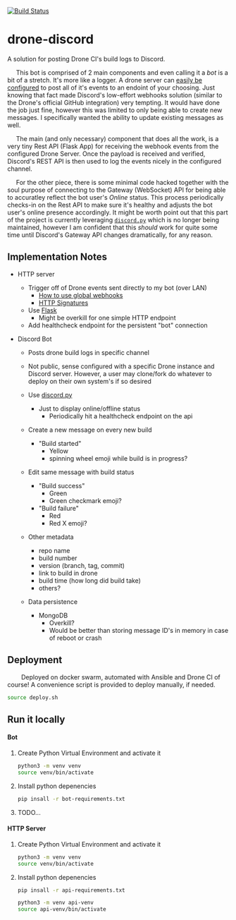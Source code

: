 [![Build Status](https://drone.kiwi-labs.net/api/badges/Diesel-Net/drone-discord/status.svg)](https://drone.kiwi-labs.net/Diesel-Net/drone-discord)

# drone-discord
A solution for posting Drone CI's build logs to Discord. 

&nbsp;&nbsp;&nbsp;&nbsp;&nbsp;This bot is comprised of 2 main components and even calling it a _bot_ is a bit of a stretch. It's more like a logger. A drone server can [easily be configured](https://discourse.drone.io/t/how-to-use-global-webhooks/3755) to post all of it's events to an endoint of your choosing. Just knowing that fact made Discord's low-effort webhooks solution (similar to the Drone's official GitHub integration) very tempting. It 
 would have done the job just fine, however this was limited to only being able to create new messages. I specifically wanted the ability to update existing messages as well.

&nbsp;&nbsp;&nbsp;&nbsp;&nbsp;The main (and only necessary) component that does all the work, is a very tiny Rest API (Flask App) for receiving the webhook events from the configured Drone Server. Once the payload is received and verified, Discord's REST API is then used to log the events nicely in the configured channel.

&nbsp;&nbsp;&nbsp;&nbsp;&nbsp;For the other piece, there is some minimal code hacked together with the soul purpose of connecting to the Gateway (WebSocket) API for being able to accuratley reflect the bot user's _Online_ status. This process periodically checks-in on the Rest API to make sure it's healthy and adjusts the bot user's online presence accordingly.
It might be worth point out that this part of the project is currently leveraging [`discord.py`](https://pypi.org/project/discord.py/) which is no longer being maintained, however I am confident that this _should_ work for quite some time until Discord's Gateway API changes dramatically, for any reason.



## Implementation Notes

- HTTP server
  - Trigger off of Drone events sent directly to my bot (over LAN)
    - [How to use global webhooks](https://discourse.drone.io/t/how-to-use-global-webhooks/3755)
    - [HTTP Signatures](https://datatracker.ietf.org/doc/html/draft-cavage-http-signatures-10)
  - Use [Flask](https://flask.palletsprojects.com/en/2.0.x/)
    - Might be overkill for one simple HTTP endpoint
  - Add healthcheck endpoint for the persistent "bot" connection

- Discord Bot
  - Posts drone build logs in specific channel
  - Not public, sense configured with a specific Drone instance and Discord server. However, a user may clone/fork do whatever to deploy on their own system's if so desired
  - Use [discord.py](https://pypi.org/project/discord.py/)
    - Just to display online/offline status
      - Periodically hit a healthcheck endpoint on the api

  - Create a new message on every new build
    - "Build started"
      - Yellow
      - spinning wheel emoji while build is in progress?

  - Edit same message with build status
    - "Build success"
      - Green
      - Green checkmark emoji?
    - "Build failure"
      - Red
      - Red X emoji?

  - Other metadata
    - repo name
    - build number
    - version (branch, tag, commit)
    - link to build in drone
    - build time (how long did build take)
    - others?

  - Data persistence
    - MongoDB
      - Overkill?
      - Would be better than storing message ID's in memory in case of reboot or crash



## Deployment
&nbsp;&nbsp;&nbsp;&nbsp;&nbsp;&nbsp;&nbsp;&nbsp;Deployed on docker swarm, automated with Ansible and Drone CI of course! A convenience script is provided to deploy manually, if needed.
```bash
source deploy.sh
```



## Run it locally

#### Bot
1. Create Python Virtual Environment and activate it
   ```bash
   python3 -m venv venv
   source venv/bin/activate
   ```

2. Install python depenencies
   ```bash
   pip insall -r bot-requirements.txt
   ```

3. TODO...

#### HTTP Server

1. Create Python Virtual Environment and activate it
   ```bash
   python3 -m venv venv
   source venv/bin/activate
   ```

2. Install python depenencies
   ```bash
   pip insall -r api-requirements.txt
   ```
   ```bash
   python3 -m venv api-venv
   source api-venv/bin/activate
   
   ```
